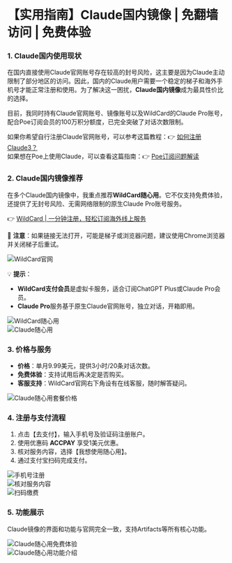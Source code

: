# 【实用指南】Claude国内镜像 | 免翻墙访问 | 免费体验

### 1. Claude国内使用现状

在国内直接使用Claude官网账号存在较高的封号风险，这主要是因为Claude主动限制了部分地区的访问。因此，国内的Claude用户需要一个稳定的梯子和海外手机号才能正常注册和使用。为了解决这一困扰，**Claude国内镜像**成为最具性价比的选择。

目前，我同时持有Claude官网账号、镜像账号以及WildCard的Claude Pro账号，配合Poe订阅会员的100万积分额度，已完全突破了对话次数限制。

如果你希望自行注册Claude官网账号，可以参考这篇教程：👉 [如何注册Claude3？](https://aipioneershark.com/How-to-subscribe-to-Claude-3.html)  
如果想在Poe上使用Claude，可以查看这篇指南：👉 [Poe订阅问题解读](https://aipioneershark.com/Poe-Subscription-Issues.html)

### 2. Claude国内镜像推荐

在多个Claude国内镜像中，我重点推荐**WildCard随心用**。它不仅支持免费体验，还提供了无封号风险、无需网络限制的原生Claude Pro账号服务。

👉 [WildCard | 一分钟注册，轻松订阅海外线上服务](https://bbtdd.com/WildCard)

🔔 **注意**：如果链接无法打开，可能是梯子或浏览器问题，建议使用Chrome浏览器并关闭梯子后重试。

![WildCard官网](https://bbtdd.com/img/884192138019.webp)

💡 **提示**：  
- **WildCard支付会员**是虚拟卡服务，适合订阅ChatGPT Plus或Claude Pro会员。  
- **Claude Pro**服务基于原生Claude官网账号，独立对话，开箱即用。

![WildCard随心用](https://bbtdd.com/img/4288613157.webp)  
![Claude随心用](https://bbtdd.com/img/6722577531519608.webp)

### 3. 价格与服务

- **价格**：单月9.99美元，提供3小时/20条对话次数。  
- **免费体验**：支持试用后再决定是否购买。  
- **客服支持**：WildCard官网右下角设有在线客服，随时解答疑问。

![Claude随心用套餐价格](https://bbtdd.com/img/245611237.webp)

### 4. 注册与支付流程

1. 点击【去支付】，输入手机号及验证码注册账户。  
2. 使用优惠码 **ACCPAY** 享受1美元优惠。  
3. 核对服务内容，选择【我想使用随心用】。  
4. 通过支付宝扫码完成支付。

![手机号注册](https://bbtdd.com/img/3612827748982.webp)  
![核对服务内容](https://bbtdd.com/img/616704073.webp)  
![扫码缴费](https://bbtdd.com/img/5973959122009.webp)

### 5. 功能展示

Claude镜像的界面和功能与官网完全一致，支持Artifacts等所有核心功能。

![Claude随心用免费体验](https://bbtdd.com/img/436188809497700.webp)  
![Claude随心用功能介绍](https://bbtdd.com/img/6807071171.webp)